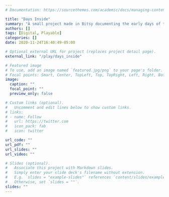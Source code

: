 ```yaml
---
# Documentation: https://sourcethemes.com/academic/docs/managing-content/

title: "Days Inside"
summary: "A small project made in Bitsy documenting the early days of the 2020 COVID-19 lockdown."
authors: []
tags: [Digital, Playable]
categories: []
date: 2020-11-24T16:40:49-05:00

# Optional external URL for project (replaces project detail page).
external_link: "/play/days_inside"

# Featured image
# To use, add an image named `featured.jpg/png` to your page's folder.
# Focal points: Smart, Center, TopLeft, Top, TopRight, Left, Right, BottomLeft, Bottom, BottomRight.
image:
  caption: ""
  focal_point: ""
  preview_only: false

# Custom links (optional).
#   Uncomment and edit lines below to show custom links.
# links:
# - name: Follow
#   url: https://twitter.com
#   icon_pack: fab
#   icon: twitter

url_code: ""
url_pdf: ""
url_slides: ""
url_video: ""

# Slides (optional).
#   Associate this project with Markdown slides.
#   Simply enter your slide deck's filename without extension.
#   E.g. `slides = "example-slides"` references `content/slides/example-slides.md`.
#   Otherwise, set `slides = ""`.
slides: ""
---
```

